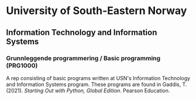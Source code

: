 # University of South-Eastern Norway
## Information Technology and Information Systems
### Grunnleggende programmering / Basic programming (PRG1000)

A rep consisting of basic programs written at USN's Information Technology and Information Systems program. 
These programs are found in Gaddis, T. (2021). *Starting Out with Python, Global Edition*. Pearson Education.
